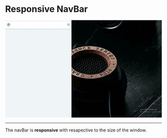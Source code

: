 # **Responsive NavBar**

![nav](./nav.gif)

---

The navBar is **responsive** with resapective to the size of the window.
